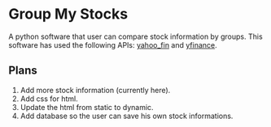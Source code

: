 # Group My Stocks
A python software that user can compare stock information by groups. This software has used the following APIs: [yahoo_fin](http://theautomatic.net/yahoo_fin-documentation/) and [yfinance](https://pypi.org/project/yfinance/).

## Plans

1. Add more stock information (currently here).
2. Add css for html.
3. Update the html from static to dynamic.
4. Add database so the user can save his own stock informations.

